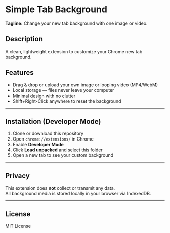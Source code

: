 # Simple Tab Background

**Tagline:** Change your new tab background with one image or video.

## Description
A clean, lightweight extension to customize your Chrome new tab background.

## Features
- Drag & drop or upload your own image or looping video (MP4/WebM)  
- Local storage — files never leave your computer  
- Minimal design with no clutter  
- Shift+Right-Click anywhere to reset the background

---

## Installation (Developer Mode)
1. Clone or download this repository  
2. Open `chrome://extensions/` in Chrome  
3. Enable **Developer Mode**  
4. Click **Load unpacked** and select this folder  
5. Open a new tab to see your custom background

---

## Privacy
This extension does **not** collect or transmit any data.  
All background media is stored locally in your browser via IndexedDB.

---

## License
MIT License
